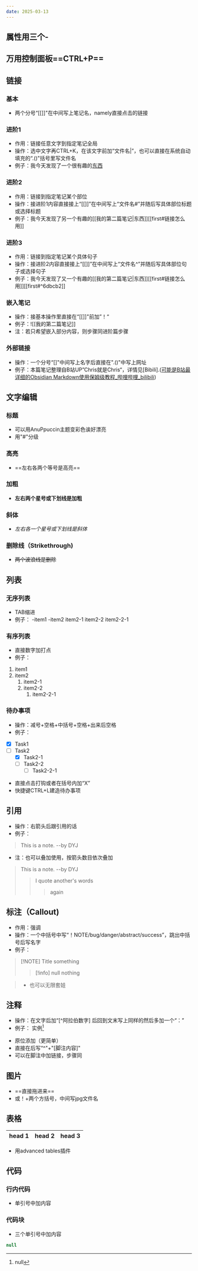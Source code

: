 ```yaml
---
date: 2025-03-13
---
```

## 属性用三个-
## 万用控制面板==CTRL+P==
## 链接
### 基本
- 两个分号“[[]]"在中间写上笔记名，namely直接点击的链接

### 进阶1
-  作用：链接任意文字到指定笔记全局
- 操作：选中文字再CTRL+K，在该文字前加“文件名|”，也可以直接在系统自动填充的“.()"括号里写文件名
- 例子：我今天发现了一个很有趣的[东西](我的第二篇笔记.md)

### 进阶2
- 作用：链接到指定笔记某个部位
- 操作：接进阶1内容直接接上“[[]]”在中间写上“文件名#”并随后写具体部位标题或选择标题
- 例子：我今天发现了另一个有趣的[[我的第二篇笔记|东西]][[first#链接怎么用]]

### 进阶3
- 作用：链接到指定笔记某个具体句子
- 操作：接进阶2内容直接接上“[[]]”在中间写上“文件名^”并随后写具体部位句子或选择句子
- 例子：我今天发现了又一个有趣的[[我的第二篇笔记|东西]][[first#链接怎么用]][[first#^6dbcb2]]

### 嵌入笔记
- 操作：接基本操作里直接在“[[]]"前加”！“
- 例子：![[我的第二篇笔记]]
- 注：若只希望嵌入部分内容，则步骤同进阶篇步骤

### 外部链接
- 操作：一个分号“[]"中间写上名字后直接在".()"中写上网址
- 例子：本篇笔记整理自B站UP”Chris就是Chris“，详情见[Bibili].([可能是B站最详细的Obsidian Markdown使用保姆级教程_哔哩哔哩_bilibili](https://www.bilibili.com/video/BV1Hj411E7ra/?spm_id_from=333.1391.0.0&vd_source=a953648845485284b1f8fae78b7e4716))

## 文字编辑
### 标题
- 可以用AnuPpuccin主题变彩色诶好漂亮
- 用"#"分级

### 高亮
- ==左右各两个等号是高亮==

### 加粗
- **左右两个星号或下划线是加粗**

### 斜体
- *左右各一个星号或下划线是斜体*

### 删除线（Strikethrough)
- ~~两个波浪线是删除~~


## 列表

### 无序列表
- TAB缩进
- 例子：
-item1
-item2
	item2-1
	 item2-2
		 item2-2-1

### 有序列表
- 直接数字加打点
- 例子：
1. item1
2. item2
	1. item2-1
	2. item2-2
		1. item2-2-1

### 待办事项
- 操作：减号+空格+中括号+空格+出来后空格
- 例子：
- [x] Task1
- [ ] Task2 
	- [x] Task2-1
	- [ ] Task2-2
		- [ ] Task2-2-1

- 直接点击打钩或者在括号内加“X”
- 快捷键CTRL+L建造待办事项


## 引用

- 操作：右箭头后跟引用的话
- 例子：
>This is a note.
>--by DYJ
- 注：也可以叠加使用，按箭头数目依次叠加

>This is a note.
>--by DYJ
>>I quote another's words
>>>again

## 标注（Callout)

- 作用：强调
- 操作：一个中括号中写“！NOTE/bug/danger/abstract/success”，跳出中括号后写名字
- 例子：

> [!NOTE] Title
> something
> >[!info] null
> >nothing

>- 也可以无限套娃

## 注释

- 操作：在文字后加“[^阿拉伯数字] 后回到文末写上同样的然后多加一个“：”
- 例子：
实例[^1]
[^1]:null

- 原位添加（更简单）
- 直接在后写“^"+"[脚注内容]"
- 可以在脚注中加链接，步骤同

## 图片

- ==直接拖进来==
- 或！+两个方括号，中间写jpg文件名

## 表格

| head 1 | head 2 | head 3 |
| ------ | ------ | ------ |
- 用advanced tables插件

## 代码

### 行内代码
- 单引号中加内容
### 代码块
- 三个单引号中加内容

```Java
null

```

















